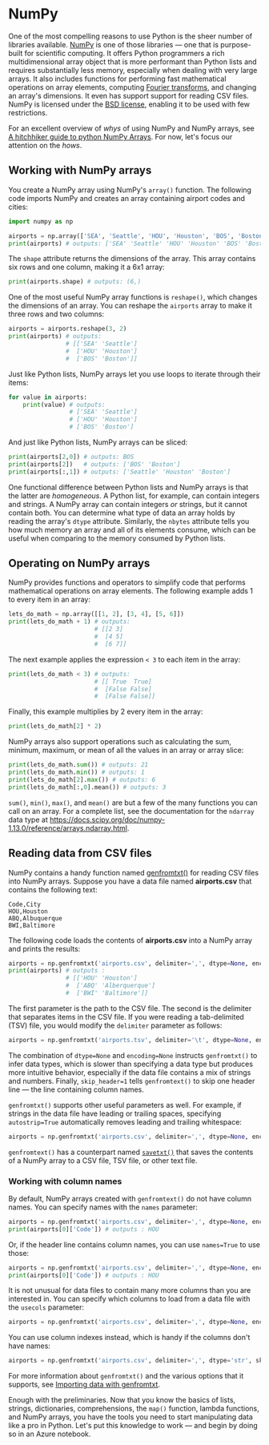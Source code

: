 # NumPy

One of the most compelling reasons to use Python is the sheer number of libraries available. [NumPy](https://www.numpy.org/) is one of those libraries — one that is purpose-built for scientific computing. It offers Python programmers a rich multidimensional array object that is more performant than Python lists and requires substantially less memory, especially when dealing with very large arrays. It also includes functions for performing fast mathematical operations on array elements, computing [Fourier transforms](https://en.wikipedia.org/wiki/Fourier_transform), and changing an array's dimensions. It even has support support for reading CSV files. NumPy is licensed under the [BSD license](https://www.numpy.org/license.html#license), enabling it to be used with few restrictions.

For an excellent overview of *whys* of using NumPy and NumPy arrays, see [A hitchhiker guide to python NumPy Arrays](https://towardsdatascience.com/a-hitchhiker-guide-to-python-numpy-arrays-9358de570121). For now, let's focus our attention on the *hows*.

## Working with NumPy arrays

You create a NumPy array using NumPy's `array()` function. The following code imports NumPy and creates an array containing airport codes and cities:  

```python
import numpy as np

airports = np.array(['SEA', 'Seattle', 'HOU', 'Houston', 'BOS', 'Boston'])
print(airports) # outputs: ['SEA' 'Seattle' 'HOU' 'Houston' 'BOS' 'Boston']
```

The `shape` attribute returns the dimensions of the array. This array contains six rows and one column, making it a 6x1 array: 

```python
print(airports.shape) # outputs: (6,)
```

One of the most useful NumPy array functions is `reshape()`, which changes the dimensions of an array. You can reshape the `airports` array to make it three rows and two columns:  

```python
airports = airports.reshape(3, 2)
print(airports) # outputs: 
                # [['SEA' 'Seattle']
                #  ['HOU' 'Houston']
                #  ['BOS' 'Boston']]
```

Just like Python lists, NumPy arrays let you use loops to iterate through their items:  

```python
for value in airports:
    print(value) # outputs:
                 # ['SEA' 'Seattle']
                 # ['HOU' 'Houston']
                 # ['BOS' 'Boston']
```

And just like Python lists, NumPy arrays can be sliced:

```python
print(airports[2,0]) # outputs: BOS
print(airports[2])   # outputs: ['BOS' 'Boston']
print(airports[:,1]) # outputs: ['Seattle' 'Houston' 'Boston']
```

One functional difference between Python lists and NumPy arrays is that the latter are *homogeneous*. A Python list, for example, can contain integers and strings. A NumPy array can contain integers *or* strings, but it cannot contain both. You can determine what type of data an array holds by reading the array's `dtype` attribute. Similarly, the `nbytes` attribute tells you how much memory an array and all of its elements consume, which can be useful when comparing to the memory consumed by Python lists.

## Operating on NumPy arrays

NumPy provides functions and operators to simplify code that performs mathematical operations on array elements. The following example adds 1 to every item in an array:

```python
lets_do_math = np.array([[1, 2], [3, 4], [5, 6]])
print(lets_do_math + 1) # outputs: 
                        # [[2 3]
                        #  [4 5]
                        #  [6 7]]
```

The next example applies the expression `< 3` to each item in the array:

```python
print(lets_do_math < 3) # outputs: 
                        # [[ True  True]
                        #  [False False]
                        #  [False False]]
```

Finally, this example multiplies by 2 every item in the array:

```python
print(lets_do_math[2] * 2) 
```

NumPy arrays also support operations such as calculating the sum, minimum, maximum, or mean of all the values in an array or array slice:

```python
print(lets_do_math.sum()) # outputs: 21
print(lets_do_math.min()) # outputs: 1
print(lets_do_math[2].max()) # outputs: 6
print(lets_do_math[:,0].mean()) # outputs: 3
```

`sum()`, `min()`, `max()`, and `mean()` are but a few of the many functions you can call on an array. For a complete list, see the documentation for the `ndarray` data type at https://docs.scipy.org/doc/numpy-1.13.0/reference/arrays.ndarray.html.

## Reading data from CSV files

NumPy contains a handy function named [genfromtxt()](https://www.numpy.org/devdocs/user/basics.io.genfromtxt.html) for reading CSV files into NumPy arrays. Suppose you have a data file named **airports.csv** that contains the following text:

```csv
Code,City
HOU,Houston
ABQ,Albuquerque
BWI,Baltimore
```

The following code loads the contents of **airports.csv** into a NumPy array and prints the results:

```python
airports = np.genfromtxt('airports.csv', delimiter=',', dtype=None, encoding=None, skip_header=1)
print(airports) # outputs : 
                # [['HOU' 'Houston']
                #  ['ABQ' 'Alberquerque']
                #  ['BWI' 'Baltimore']]

```

The first parameter is the path to the CSV file. The second is the delimiter that separates items in the CSV file. If you were reading a tab-delimited (TSV) file, you would modify the `delimiter` parameter as follows:

```python
airports = np.genfromtxt('airports.tsv', delimiter='\t', dtype=None, encoding=None, skip_header=1)
```

The combination of `dtype=None` and `encoding=None` instructs `genfromtxt()` to infer data types, which is slower than specifying a data type but produces more intuitive behavior, especially if the data file contains a mix of strings and numbers. Finally, `skip_header=1` tells `genfromtext()` to skip one header line — the line containing column names.

`genfromtxt()` supports other useful parameters as well. For example, if strings in the data file have leading or trailing spaces, specifying `autostrip=True` automatically removes leading and trailing whitespace:

```python
airports = np.genfromtxt('airports.csv', delimiter=',', dtype=None, encoding=None, skip_header=1, autostrip=True)
```

`genfromtext()` has a counterpart named [`savetxt()`](https://docs.scipy.org/doc/numpy/reference/generated/numpy.savetxt.html) that saves the contents of a NumPy array to a CSV file, TSV file, or other text file.

### Working with column names

By default, NumPy arrays created with `genfromtext()` do not have column names. You can specify names with the `names` parameter:

```python
airports = np.genfromtxt('airports.csv', delimiter=',', dtype=None, encoding=None, skip_header=1, names=('Code', 'City'))
print(airports[0]['Code']) # outputs : HOU
```

Or, if the header line contains column names, you can use `names=True` to use those:

```python
airports = np.genfromtxt('airports.csv', delimiter=',', dtype=None, encoding=None, names=True)
print(airports[0]['Code']) # outputs : HOU
```

It is not unusual for data files to contain many more columns than you are interested in. You can specify which columns to load from a data file with the `usecols` parameter:

```python
airports = np.genfromtxt('airports.csv', delimiter=',', dtype=None, encoding=None, names=True, usecols=('Code', 'City'))
```

You can use column indexes instead, which is handy if the columns don't have names:

```python
airports = np.genfromtxt('airports.csv', delimiter=',', dtype='str', skip_header=1, usecols=(0, 1))
```

For more information about `genfromtxt()` and the various options that it supports, see [Importing data with genfromtxt](https://www.numpy.org/devdocs/user/basics.io.genfromtxt.html).

Enough with the preliminaries. Now that you know the basics of lists, strings, dictionaries, comprehensions, the `map()` function, lambda functions, and NumPy arrays, you have the tools you need to start manipulating data like a pro in Python. Let's put this knowledge to work — and begin by doing so in an Azure notebook.